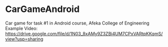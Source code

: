 # CarGameAndroid
Car game for task #1 in Android course, Afeka College of Engineering
Example Video: https://drive.google.com/file/d/1N03_8xAMy9Z3ZBi4UM7CPxVARtpKKqmS/view?usp=sharing
